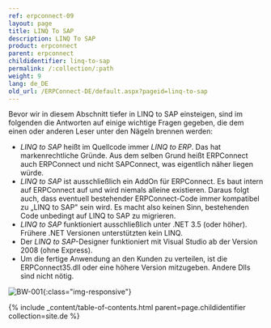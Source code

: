```yaml
---
ref: erpconnect-09
layout: page
title: LINQ To SAP
description: LINQ To SAP
product: erpconnect
parent: erpconnect
childidentifier: linq-to-sap
permalink: /:collection/:path
weight: 9
lang: de_DE
old_url: /ERPConnect-DE/default.aspx?pageid=linq-to-sap
---
```


Bevor wir in diesem Abschnitt tiefer in LINQ to SAP einsteigen, sind im folgenden die Antworten auf einige wichtige Fragen gegeben, die dem einen oder anderen Leser unter den Nägeln brennen werden:

- *LINQ to SAP* heißt im Quellcode immer *LINQ to ERP*. Das hat markenrechtliche Gründe. Aus dem selben Grund heißt ERPConnect auch ERPConnect und nicht SAPConnect, was eigentlich näher liegen würde. 
- *LINQ to SAP* ist ausschließlich ein AddOn für ERPConnect. Es baut intern auf ERPConnect auf und wird niemals alleine existieren. Daraus folgt auch, dass eventuell bestehender ERPConnect-Code immer kompatibel zu „LINQ to SAP" sein wird. Es macht also keinen Sinn, bestehenden Code unbedingt auf LINQ to SAP zu migrieren. 
- *LINQ to SAP* funktioniert ausschließlich unter .NET 3.5 (oder höher). Frühere .NET Versionen unterstützten kein LINQ. 
- Der *LINQ to SAP*-Designer funktioniert mit Visual Studio ab der Version 2008 (ohne Express). 
- Um die fertige Anwendung an den Kunden zu verteilen, ist die ERPConnect35.dll oder eine höhere Version mitzugeben. Andere Dlls sind nicht nötig. 


![BW-001](/img/content/BW-001.png){:class="img-responsive"}

{% include _content/table-of-contents.html parent=page.childidentifier collection=site.de %}
